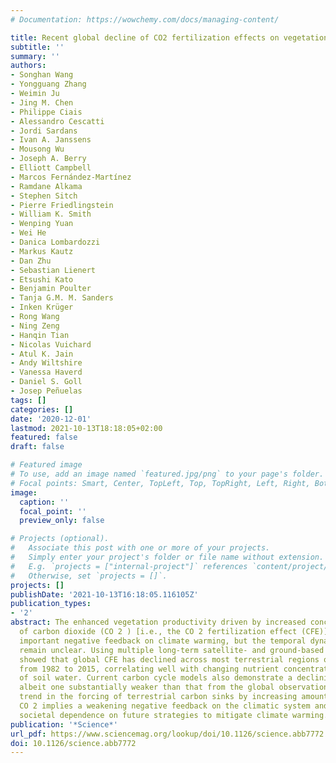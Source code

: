 ```yaml
---
# Documentation: https://wowchemy.com/docs/managing-content/

title: Recent global decline of CO2 fertilization effects on vegetation photosynthesis
subtitle: ''
summary: ''
authors:
- Songhan Wang
- Yongguang Zhang
- Weimin Ju
- Jing M. Chen
- Philippe Ciais
- Alessandro Cescatti
- Jordi Sardans
- Ivan A. Janssens
- Mousong Wu
- Joseph A. Berry
- Elliott Campbell
- Marcos Fernández-Martínez
- Ramdane Alkama
- Stephen Sitch
- Pierre Friedlingstein
- William K. Smith
- Wenping Yuan
- Wei He
- Danica Lombardozzi
- Markus Kautz
- Dan Zhu
- Sebastian Lienert
- Etsushi Kato
- Benjamin Poulter
- Tanja G.M. M. Sanders
- Inken Krüger
- Rong Wang
- Ning Zeng
- Hanqin Tian
- Nicolas Vuichard
- Atul K. Jain
- Andy Wiltshire
- Vanessa Haverd
- Daniel S. Goll
- Josep Peñuelas
tags: []
categories: []
date: '2020-12-01'
lastmod: 2021-10-13T18:18:05+02:00
featured: false
draft: false

# Featured image
# To use, add an image named `featured.jpg/png` to your page's folder.
# Focal points: Smart, Center, TopLeft, Top, TopRight, Left, Right, BottomLeft, Bottom, BottomRight.
image:
  caption: ''
  focal_point: ''
  preview_only: false

# Projects (optional).
#   Associate this post with one or more of your projects.
#   Simply enter your project's folder or file name without extension.
#   E.g. `projects = ["internal-project"]` references `content/project/deep-learning/index.md`.
#   Otherwise, set `projects = []`.
projects: []
publishDate: '2021-10-13T16:18:05.116105Z'
publication_types:
- '2'
abstract: The enhanced vegetation productivity driven by increased concentrations
  of carbon dioxide (CO 2 ) [i.e., the CO 2 fertilization effect (CFE)] sustains an
  important negative feedback on climate warming, but the temporal dynamics of CFE
  remain unclear. Using multiple long-term satellite- and ground-based datasets, we
  showed that global CFE has declined across most terrestrial regions of the globe
  from 1982 to 2015, correlating well with changing nutrient concentrations and availability
  of soil water. Current carbon cycle models also demonstrate a declining CFE trend,
  albeit one substantially weaker than that from the global observations. This declining
  trend in the forcing of terrestrial carbon sinks by increasing amounts of atmospheric
  CO 2 implies a weakening negative feedback on the climatic system and increased
  societal dependence on future strategies to mitigate climate warming.
publication: '*Science*'
url_pdf: https://www.sciencemag.org/lookup/doi/10.1126/science.abb7772
doi: 10.1126/science.abb7772
---
```

